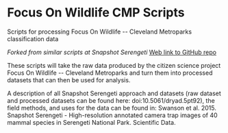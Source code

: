 # Focus On Wildlife CMP Scripts

Scripts for processing Focus On Wildlife -- Cleveland Metroparks classification data

*Forked from similar scripts at Snapshot Serengeti* [Web link to GitHub repo](https://github.com/mkosmala/SnapshotSerengetiScripts)

These scripts will take the raw data produced by the citizen science project 
Focus On Wildlife -- Cleveland Metroparks and turn them into processed 
datasets that can then be used for analysis.

A description of all Snapshot Serengeti approach and datasets (raw dataset and processed datasets can be found here:
doi:10.5061/dryad.5pt92), the field methods, and uses for the data can be 
found in:
Swanson et al. 2015. Snapshot Serengeti - High-resolution annotated camera trap 
images of 40 mammal species in Serengeti National Park. Scientific Data.
